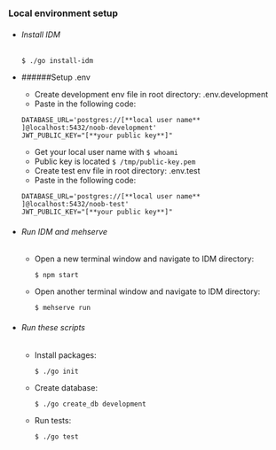 ### Local environment setup

* ###### Install IDM
  ```
  $ ./go install-idm
  ```

* ######Setup .env
  * Create development env file in root directory: .env.development
  * Paste in the following code:
  ```
  DATABASE_URL='postgres://[**local user name** ]@localhost:5432/noob-development'
  JWT_PUBLIC_KEY="[**your public key**]"
  ```
  * Get your local user name with `$ whoami`
  * Public key is located `$ /tmp/public-key.pem`
  * Create test env file in root directory: .env.test
  * Paste in the following code:
  ```
  DATABASE_URL='postgres://[**local user name** ]@localhost:5432/noob-test'
  JWT_PUBLIC_KEY="[**your public key**]"
  ```
* ###### Run IDM and mehserve
  * Open a new terminal window and navigate to IDM directory:
    ```
    $ npm start
    ```
  * Open another terminal window and navigate to IDM directory:
    ```
    $ mehserve run
    ```

* ###### Run these scripts
  * Install packages:
    ```
    $ ./go init
    ```
  * Create database:
    ```
    $ ./go create_db development
    ```

  * Run tests:
    ```
    $ ./go test
    ```
